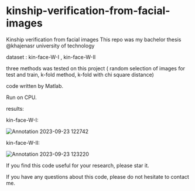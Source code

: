 # kinship-verification-from-facial-images
Kinship verification from facial images 
This repo was my bachelor thesis @khajenasr university of technology

dataset : kin-face-W-I , kin-face-W-II

three methods was tested on this project ( random selection of images for test and train, k-fold method, k-fold with chi square distance)

code written by Matlab.

Run on CPU.

results:

kin-face-W-I:

![Annotation 2023-09-23 122742](https://github.com/RominaZakerian/kinship-verification-from-facial-images/assets/82145034/6eb8115c-cffe-4c90-adbe-5cc6b0346980)

kin-face-W-II:

![Annotation 2023-09-23 123220](https://github.com/RominaZakerian/kinship-verification-from-facial-images/assets/82145034/0e16a42d-d9cc-483d-9fc9-dfa2f27c3c46)


If you find this code useful for your research, please star it.

If you have any questions about this code, please do not hesitate to contact me.
